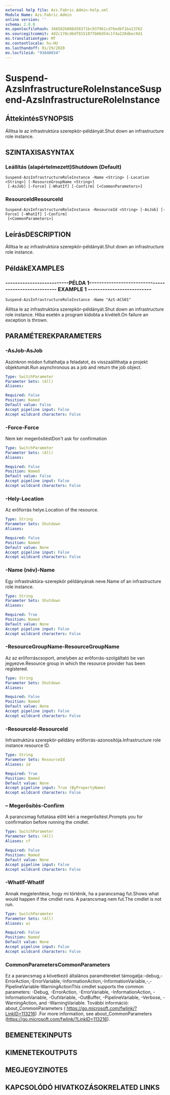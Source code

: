```yaml
---
external help file: Azs.Fabric.Admin-help.xml
Module Name: Azs.Fabric.Admin
online version: ''
schema: 2.0.0
ms.openlocfilehash: 348582b008d50371bc937961cd76edbf1ba13762
ms.sourcegitcommit: 4d2c178cd6df9151877b08d54c1f4a228dbec9d1
ms.translationtype: MT
ms.contentlocale: hu-HU
ms.lasthandoff: 01/29/2020
ms.locfileid: "93840034"
---
```

# <span data-ttu-id="8e96d-101">Suspend-AzsInfrastructureRoleInstance</span><span class="sxs-lookup"><span data-stu-id="8e96d-101">Suspend-AzsInfrastructureRoleInstance</span></span>

## <span data-ttu-id="8e96d-102">Áttekintés</span><span class="sxs-lookup"><span data-stu-id="8e96d-102">SYNOPSIS</span></span>
<span data-ttu-id="8e96d-103">Állítsa le az infrastruktúra szerepkör-példányát.</span><span class="sxs-lookup"><span data-stu-id="8e96d-103">Shut down an infrastructure role instance.</span></span>

## <span data-ttu-id="8e96d-104">SZINTAXISA</span><span class="sxs-lookup"><span data-stu-id="8e96d-104">SYNTAX</span></span>

### <span data-ttu-id="8e96d-105">Leállítás (alapértelmezett)</span><span class="sxs-lookup"><span data-stu-id="8e96d-105">Shutdown (Default)</span></span>
```
Suspend-AzsInfrastructureRoleInstance -Name <String> [-Location <String>] [-ResourceGroupName <String>]
 [-AsJob] [-Force] [-WhatIf] [-Confirm] [<CommonParameters>]
```

### <span data-ttu-id="8e96d-106">ResourceId</span><span class="sxs-lookup"><span data-stu-id="8e96d-106">ResourceId</span></span>
```
Suspend-AzsInfrastructureRoleInstance -ResourceId <String> [-AsJob] [-Force] [-WhatIf] [-Confirm]
 [<CommonParameters>]
```

## <span data-ttu-id="8e96d-107">Leírás</span><span class="sxs-lookup"><span data-stu-id="8e96d-107">DESCRIPTION</span></span>
<span data-ttu-id="8e96d-108">Állítsa le az infrastruktúra szerepkör-példányát.</span><span class="sxs-lookup"><span data-stu-id="8e96d-108">Shut down an infrastructure role instance.</span></span>

## <span data-ttu-id="8e96d-109">Példák</span><span class="sxs-lookup"><span data-stu-id="8e96d-109">EXAMPLES</span></span>

### <span data-ttu-id="8e96d-110">--------------------------PÉLDA 1--------------------------</span><span class="sxs-lookup"><span data-stu-id="8e96d-110">-------------------------- EXAMPLE 1 --------------------------</span></span>
```
Suspend-AzsInfrastructureRoleInstance -Name "AzS-ACS01"
```

<span data-ttu-id="8e96d-111">Állítsa le az infrastruktúra szerepkör-példányát.</span><span class="sxs-lookup"><span data-stu-id="8e96d-111">Shut down an infrastructure role instance.</span></span>
<span data-ttu-id="8e96d-112">Hiba esetén a program kidobta a kivételt.</span><span class="sxs-lookup"><span data-stu-id="8e96d-112">On failure an exception is thrown.</span></span>

## <span data-ttu-id="8e96d-113">PARAMÉTEREK</span><span class="sxs-lookup"><span data-stu-id="8e96d-113">PARAMETERS</span></span>

### <span data-ttu-id="8e96d-114">-AsJob</span><span class="sxs-lookup"><span data-stu-id="8e96d-114">-AsJob</span></span>
<span data-ttu-id="8e96d-115">Aszinkron módon futtathatja a feladatot, és visszaállíthatja a projekt objektumát.</span><span class="sxs-lookup"><span data-stu-id="8e96d-115">Run asynchronous as a job and return the job object.</span></span>

```yaml
Type: SwitchParameter
Parameter Sets: (All)
Aliases: 

Required: False
Position: Named
Default value: False
Accept pipeline input: False
Accept wildcard characters: False
```

### <span data-ttu-id="8e96d-116">-Force</span><span class="sxs-lookup"><span data-stu-id="8e96d-116">-Force</span></span>
<span data-ttu-id="8e96d-117">Nem kér megerősítést</span><span class="sxs-lookup"><span data-stu-id="8e96d-117">Don't ask for confirmation</span></span>

```yaml
Type: SwitchParameter
Parameter Sets: (All)
Aliases: 

Required: False
Position: Named
Default value: False
Accept pipeline input: False
Accept wildcard characters: False
```

### <span data-ttu-id="8e96d-118">-Hely</span><span class="sxs-lookup"><span data-stu-id="8e96d-118">-Location</span></span>
<span data-ttu-id="8e96d-119">Az erőforrás helye.</span><span class="sxs-lookup"><span data-stu-id="8e96d-119">Location of the resource.</span></span>

```yaml
Type: String
Parameter Sets: Shutdown
Aliases: 

Required: False
Position: Named
Default value: None
Accept pipeline input: False
Accept wildcard characters: False
```

### <span data-ttu-id="8e96d-120">-Name (név)</span><span class="sxs-lookup"><span data-stu-id="8e96d-120">-Name</span></span>
<span data-ttu-id="8e96d-121">Egy infrastruktúra-szerepkör példányának neve.</span><span class="sxs-lookup"><span data-stu-id="8e96d-121">Name of an infrastructure role instance.</span></span>

```yaml
Type: String
Parameter Sets: Shutdown
Aliases: 

Required: True
Position: Named
Default value: None
Accept pipeline input: False
Accept wildcard characters: False
```

### <span data-ttu-id="8e96d-122">-ResourceGroupName</span><span class="sxs-lookup"><span data-stu-id="8e96d-122">-ResourceGroupName</span></span>
<span data-ttu-id="8e96d-123">Az az erőforráscsoport, amelyben az erőforrás-szolgáltató be van jegyezve.</span><span class="sxs-lookup"><span data-stu-id="8e96d-123">Resource group in which the resource provider has been registered.</span></span>

```yaml
Type: String
Parameter Sets: Shutdown
Aliases: 

Required: False
Position: Named
Default value: None
Accept pipeline input: False
Accept wildcard characters: False
```

### <span data-ttu-id="8e96d-124">-ResourceId</span><span class="sxs-lookup"><span data-stu-id="8e96d-124">-ResourceId</span></span>
<span data-ttu-id="8e96d-125">Infrastruktúra szerepkör-példány erőforrás-azonosítója.</span><span class="sxs-lookup"><span data-stu-id="8e96d-125">Infrastructure role instance resource ID.</span></span>

```yaml
Type: String
Parameter Sets: ResourceId
Aliases: id

Required: True
Position: Named
Default value: None
Accept pipeline input: True (ByPropertyName)
Accept wildcard characters: False
```

### <span data-ttu-id="8e96d-126">– Megerősítés</span><span class="sxs-lookup"><span data-stu-id="8e96d-126">-Confirm</span></span>
<span data-ttu-id="8e96d-127">A parancsmag futtatása előtt kéri a megerősítést.</span><span class="sxs-lookup"><span data-stu-id="8e96d-127">Prompts you for confirmation before running the cmdlet.</span></span>

```yaml
Type: SwitchParameter
Parameter Sets: (All)
Aliases: cf

Required: False
Position: Named
Default value: None
Accept pipeline input: False
Accept wildcard characters: False
```

### <span data-ttu-id="8e96d-128">-WhatIf</span><span class="sxs-lookup"><span data-stu-id="8e96d-128">-WhatIf</span></span>
<span data-ttu-id="8e96d-129">Annak megjelenítése, hogy mi történik, ha a parancsmag fut.</span><span class="sxs-lookup"><span data-stu-id="8e96d-129">Shows what would happen if the cmdlet runs.</span></span>
<span data-ttu-id="8e96d-130">A parancsmag nem fut.</span><span class="sxs-lookup"><span data-stu-id="8e96d-130">The cmdlet is not run.</span></span>

```yaml
Type: SwitchParameter
Parameter Sets: (All)
Aliases: wi

Required: False
Position: Named
Default value: None
Accept pipeline input: False
Accept wildcard characters: False
```

### <span data-ttu-id="8e96d-131">CommonParameters</span><span class="sxs-lookup"><span data-stu-id="8e96d-131">CommonParameters</span></span>
<span data-ttu-id="8e96d-132">Ez a parancsmag a következő általános paramétereket támogatja:-debug,-ErrorAction,-ErrorVariable,-InformationAction,-InformationVariable,-,-PipelineVariable-WarningAction</span><span class="sxs-lookup"><span data-stu-id="8e96d-132">This cmdlet supports the common parameters: -Debug, -ErrorAction, -ErrorVariable, -InformationAction, -InformationVariable, -OutVariable, -OutBuffer, -PipelineVariable, -Verbose, -WarningAction, and -WarningVariable.</span></span> <span data-ttu-id="8e96d-133">További információ: about_CommonParameters ( https://go.microsoft.com/fwlink/?LinkID=113216) .</span><span class="sxs-lookup"><span data-stu-id="8e96d-133">For more information, see about_CommonParameters (https://go.microsoft.com/fwlink/?LinkID=113216).</span></span>

## <span data-ttu-id="8e96d-134">BEMENETEK</span><span class="sxs-lookup"><span data-stu-id="8e96d-134">INPUTS</span></span>

## <span data-ttu-id="8e96d-135">KIMENETEK</span><span class="sxs-lookup"><span data-stu-id="8e96d-135">OUTPUTS</span></span>

## <span data-ttu-id="8e96d-136">MEGJEGYZI</span><span class="sxs-lookup"><span data-stu-id="8e96d-136">NOTES</span></span>

## <span data-ttu-id="8e96d-137">KAPCSOLÓDÓ HIVATKOZÁSOK</span><span class="sxs-lookup"><span data-stu-id="8e96d-137">RELATED LINKS</span></span>

